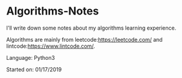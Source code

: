 # Algorithms-Notes

I'll write down some notes about my algorithms learning experience.

Algorithms are mainly from leetcode:https://leetcode.com/  and lintcode:https://www.lintcode.com/.

Language: Python3

Started on: 01/17/2019
